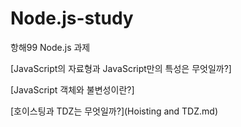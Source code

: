 # Node.js-study
항해99 Node.js 과제

[JavaScript의 자료형과 JavaScript만의 특성은 무엇일까?]


[JavaScript 객체와 불변성이란?]


[호이스팅과 TDZ는 무엇일까?](Hoisting and TDZ.md)
